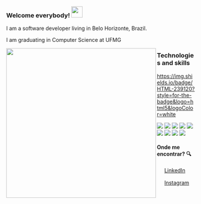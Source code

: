 ### Welcome everybody! <img src="https://github.com/giulianopenido/giulianopenido/assets/img/hi.gif" width="30px">

I am a software developer living in Belo Horizonte, Brazil.

I am graduating in Computer Science at UFMG


<img width="400px" align="left" src="https://github-readme-stats.vercel.app/api/top-langs/?username=giulianopenido&hide=html&layout=compact&theme=highcontrast" />

### Technologies and skills
https://img.shields.io/badge/HTML-239120?style=for-the-badge&logo=html5&logoColor=white

<img src="https://img.shields.io/badge/HTML-239120?style=for-the-badge&logo=html5&logoColor=white">
<img src="https://img.shields.io/badge/CSS-239120?&style=for-the-badge&logo=css3&logoColor=white">
<img src="https://img.shields.io/badge/Sass-CC6699?style=for-the-badge&logo=sass&logoColor=white">
<img src="https://img.shields.io/badge/JavaScript-323330?style=for-the-badge&logo=javascript&logoColor=F7DF1E">
<img src="https://img.shields.io/badge/Node.js-43853D?style=for-the-badge&logo=node.js&logoColor=white">
<img src="https://img.shields.io/badge/React-20232A?style=for-the-badge&logo=react&logoColor=61DAFB">
<img src="https://img.shields.io/badge/Vue.js-35495E?style=for-the-badge&logo=vue.js&logoColor=4FC08D">
<img src="https://img.shields.io/badge/Java-ED8B00?style=for-the-badge&logo=java&logoColor=white">
<img src="https://img.shields.io/badge/Spring-6DB33F?style=for-the-badge&logo=spring&logoColor=white">


#### Onde me encontrar? :mag:

<a href="https://www.linkedin.com/in/giulianopenido"><img src="https://github.com/giulianopenido/giulianopenido/assets/img/linkedin.png" width="16"></img></a> [LinkedIn](https://www.linkedin.com/in/seu_usuário)  

<a href="https://www.linkedin.com/in/giulianopenido"><img src="https://github.com/giulianopenido/giulianopenido/assets/img/instagram.png" width="16"></img></a> [Instagram](https://www.instagram.com/giulianopenido/)  

